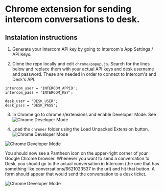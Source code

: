# Chrome extension for sending intercom conversations to desk.

## Instalation instructions

1) Generate your Intercom API key by going to Intercom's App Settings / API Keys.

2) Clone the repo locally and edit `chrome/popup.js`. Search for the lines below and replace them with your actual API keys and desk username and password. These are needed in order to connect to Intercom's and Desk's API.

```
intercom_user = 'INTERCOM_APPID';
intercom_pass = 'INTERCOM_KEY';

desk_user = 'DESK_USER';
desk_pass = 'DESK_PASS';
```

3) In Chrome go to chrome://extensions and enable Developer Mode. See 
![Chrome Developer Mode](http://content.screencast.com/users/AlexDicix/folders/Jing/media/fc7ce9b5-879e-48fd-ab51-f518f8b7b2b6/00000775.png)

4) Load the `chrome/` folder using the Load Unpacked Extension button.
![Chrome Developer Mode](http://content.screencast.com/users/AlexDicix/folders/Jing/media/bc54e495-14f0-45a8-b255-edce6e9ff80f/00000776.png)

![Chrome Developer Mode](http://content.screencast.com/users/AlexDicix/folders/Jing/media/90fd6c1a-7621-4c9d-83ca-45c32e3de596/00000777.png)

You should now see a Pantheon icon on the upper-right corner of your Google Chrome browser. Whenever you want to send a conversation to Desk, you should go to the actual conversation in Intercom (the one that has something like conversations/6621023537 in the url) and hit that button. A form should appear that would send the conversation to a desk ticket.

![Chrome Developer Mode](http://content.screencast.com/users/AlexDicix/folders/Jing/media/06a092c0-9c53-476e-94b1-ccce89c1406c/00000778.png)
